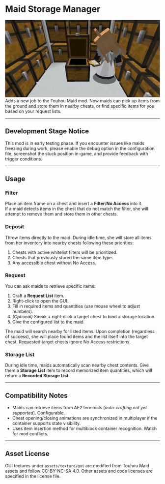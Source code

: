# Maid Storage Manager
![cover](cover.png)  
Adds a new job to the Touhou Maid mod. Now maids can pick up items from the ground and store them in nearby chests, or find specific items for you based on your request lists.

---

## Development Stage Notice
This mod is in early testing phase. If you encounter issues like maids freezing during work, please enable the debug option in the configuration file, screenshot the stuck position in-game, and provide feedback with trigger conditions.

---

## Usage
### Filter
Place an item frame on a chest and insert a **Filter**/**No Access** into it.  
If a maid detects items in the chest that do not match the filter, she will attempt to remove them and store them in other chests.

### Deposit
Throw items directly to the maid. During idle time, she will store all items from her inventory into nearby chests following these priorities:
1. Chests with active whitelist filters will be prioritized.
2. Chests that previously stored the same item type.
3. Any accessible chest without No Access.

### Request
You can ask maids to retrieve specific items:
1. Craft a **Request List** item.
2. Right-click to open the GUI.
3. Fill in required items and quantities (use mouse wheel to adjust numbers).
4. *(Optional)* Sneak + right-click a target chest to bind a storage location.
5. Give the configured list to the maid.

The maid will search nearby for listed items. Upon completion (regardless of success), she will place found items and the list itself into the target chest. Requested target chests ignore No Access restrictions.

### Storage List
During idle time, maids automatically scan nearby chest contents. Give them a **Storage List** item to record memorized item quantities, which will return a **Recorded Storage List**.

---

## Compatibility Notes
- Maids can retrieve items from AE2 terminals (*auto-crafting not yet supported*). Configurable.
- Chest opening/closing animations are synchronized in multiplayer if the container supports state visibility.
- Uses item insertion method for multiblock container recognition. Watch for mod conflicts.

---

## Asset License
GUI textures under `assets/texture/gui` are modified from Touhou Maid assets and follow CC-BY-NC-SA 4.0. Other assets and code licenses are specified in the license file.  